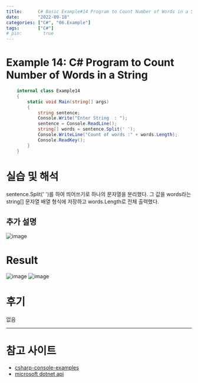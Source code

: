 ```yaml
---
title:      C# Basic Example#14 Program to Count Number of Words in a String
date:       "2022-09-18"
categories: ["C#", "06.Example"]
tags:       ["C#"]
# pin:        true
---
```


# Example 14: C# Program to Count Number of Words in a String
```c#
    internal class Example14
    {
        static void Main(string[] args)
        {
            string sentence;
            Console.Write("Enter String  : ");
            sentence = Console.ReadLine();
            string[] words = sentence.Split(' ');
            Console.WriteLine("Count of words :" + words.Length);
            Console.ReadKey();
        }
    }
```

# 실습 및 해석
sentence.Split(' ')를 하여 띄어쓰기로 하나의 문자열을 분리했다. 그 값을 words라는 string[] 문자열 배열 형식에 저장하고 words.Length로 전체 출력했다.

## 추가 설명
![image](https://user-images.githubusercontent.com/85896566/190882480-02456ebd-f3a6-434f-a3ec-f9aa09d231e9.png)

# Result
![image](https://user-images.githubusercontent.com/85896566/190882410-c2f29d6a-f06d-43e0-be66-e82caed023c4.png)
![image](https://user-images.githubusercontent.com/85896566/190882425-53bb6ea5-87b4-41fb-938c-deb3299486fe.png)

# 후기
없음

---

# 참고 사이트
- [csharp-console-examples](https://www.csharp-console-examples.com/csharp-console/c-console-examples/)
- [microsoft dotnet api](https://learn.microsoft.com/ko-kr/dotnet/csharp/how-to/parse-strings-using-split)